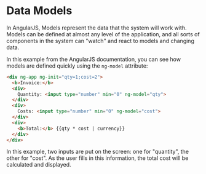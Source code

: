 # Data Models
In AngularJS, Models represent the data that the system will work with. Models can be defined at almost any level of the application, and all sorts of components in the system can "watch" and react to models and changing data.

In this example from the AngularJS documentation, you can see how models are defined quickly using the `ng-model` attribute:

```html
<div ng-app ng-init="qty=1;cost=2">
  <b>Invoice:</b>
  <div>
    Quantity: <input type="number" min="0" ng-model="qty">
  </div>
  <div>
    Costs: <input type="number" min="0" ng-model="cost">
  </div>
  <div>
    <b>Total:</b> {{qty * cost | currency}}
  </div>
</div>
```

In this example, two inputs are put on the screen: one for "quantity", the other for "cost". As the user fills in this information, the total cost will be calculated and displayed.  
